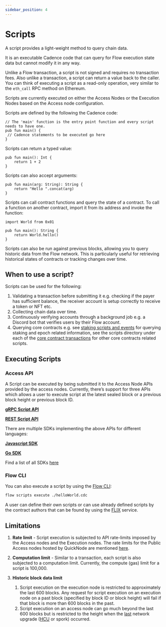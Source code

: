 ```yaml
---
sidebar_position: 4
---
```


# Scripts

A script provides a light-weight method to query chain data.

It is an executable Cadence code that can query for Flow execution state data but cannot modify it in any way.

Unlike a Flow transaction, a script is not signed and requires no transaction fees. Also unlike a transaction, a script can return a value back to the caller.
You can think of executing a script as a read-only operation, very similar to the `eth_call` RPC method on Ethereum.

Scripts are currently executed on either the Access Nodes or the Execution Nodes based on the Access node configuration.

Scripts are defined by the following the Cadence code:

```cadence
// The 'main' function is the entry point function and every script needs to have one.
pub fun main() {
 // Cadence statements to be executed go here
}
```

Scripts can return a typed value:

```cadence
pub fun main(): Int {
	return 1 + 2
}
```

Scripts can also accept arguments:

```cadence
pub fun main(arg: String): String {
	return "Hello ".concat(arg)
}
```

Scripts can call contract functions and query the state of a contract. To call a function on another contract, import it from its address and invoke the function:

```cadence
import World from 0x01

pub fun main(): String {
	return World.hello()
}
```

Scripts can also be run against previous blocks, allowing you to query historic data from the Flow network. This is particularly useful for retrieving historical states of contracts or tracking changes over time.

## When to use a script?

Scripts can be used for the following:

1. Validating a transaction before submitting it e.g. checking if the payer has sufficient balance, the receiver account is setup correctly to receive a token or NFT etc.
2. Collecting chain data over time.
3. Continuously verifying accounts through a background job e.g. a Discord bot that verifies users by their Flow account.
4. Querying core contracts e.g. see [staking scripts and events](../../networks/staking/07-staking-scripts-events.md) for querying staking and epoch related information, see the scripts directory under each of the [core contract transactions](https://github.com/onflow/flow-core-contracts/tree/master/transactions) for other core contracts related scripts.

## Executing Scripts

### Access API

A Script can be executed by being submitted it to the Access Node APIs provided by the access nodes. Currently, there’s support for three APIs which allows a user to execute script at the latest sealed block or a previous block height or previous block ID.

[**gRPC Script API**](../../networks/node-ops/access-onchain-data/access-nodes/accessing-data/access-api.md#scripts)

[**REST Script API**](/http-api#tag/Scripts)

There are multiple SDKs implementing the above APIs for different languages:

[**Javascript SDK**](../../tools/clients/fcl-js/index.md)

[**Go SDK**](../../tools/clients/flow-go-sdk/index.mdx)

Find a list of all SDKs [here](../../tools/clients/index.md)

### Flow CLI

You can also execute a script by using the [Flow CLI](../../tools/flow-cli/scripts/execute-scripts):

```sh
flow scripts execute ./helloWorld.cdc
```

A user can define their own scripts or can use already defined scripts by the contract authors that can be found by using the [FLIX](../../tools/flow-cli/flix) service.

## Limitations

1. **Rate limit** - Script execution is subjected to API rate-limits imposed by the Access nodes and the Execution nodes. The rate limits for the Public Access nodes hosted by QuickNode are mentioned [here](https://www.quicknode.com/docs/flow#endpoint-rate-limits).


2. **Computation limit** - Similar to a transaction, each script is also subjected to a computation limit. Currently, the compute (gas) limit for a script is 100,000.


3. **Historic block data limit**
   1. Script execution on the execution node is restricted to approximately the last 600 blocks. Any request for script execution on an execution node on a past block (specified by block ID or block height) will fail if that block is more than 600 blocks in the past.
   2. Script execution on an access node can go much beyond the last 600 blocks but is restricted to the height when the [last](https://developers.flow.com/networks/node-ops/node-operation/past-sporks) network upgrade ([HCU](https://developers.flow.com/networks/node-ops/node-operation/hcu) or spork) occurred. 


